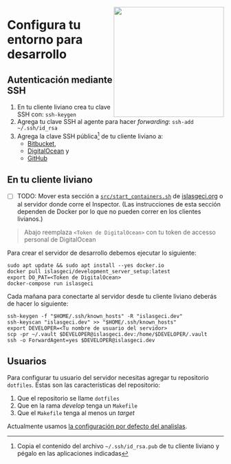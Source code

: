 <a href="https://www.islas.org.mx/"><img src="https://www.islas.org.mx/img/logo.svg" align="right" width="256" /></a>

# Configura tu entorno para desarrollo

## Autenticación mediante SSH

1. En tu cliente liviano crea tu clave SSH con: `ssh-keygen`
1. Agrega tu clave SSH al agente para hacer _forwarding_: `ssh-add ~/.ssh/id_rsa`
1. Agrega la clave SSH pública[^ssh_pub] de tu cliente liviano a:
    - [Bitbucket](https://bitbucket.org/account/settings/ssh-keys/),
    - [DigitalOcean](https://cloud.digitalocean.com/account/security) y
    - [GitHub](https://github.com/settings/keys/)

[^ssh_pub]: Copia el contenido del archivo `~/.ssh/id_rsa.pub` de tu cliente liviano y pégalo en las aplicaciones indicadas

## En tu cliente liviano

- [ ] TODO: Mover esta sección a [`src/start_containers.sh`](https://github.com/IslasGECI/islasgeci.org/blob/develop/src/start_containers) de [islasgeci.org](https://github.com/IslasGECI/islasgeci.org) o al servidor donde corre el Inspector. (Las instrucciones de esta sección dependen de Docker por lo que no pueden correr en los clientes livianos.)

> Abajo reemplaza `<Token de DigitalOcean>` con tu token de accesso personal de DigitalOcean
    
Para crear el servidor de desarrollo debemos ejecutar lo siguiente:
```shell
sudo apt update && sudo apt install --yes docker.io
docker pull islasgeci/development_server_setup:latest
export DO_PAT=<Token de DigitalOcean>
docker-compose run islasgeci
```
Cada mañana para conectarte al servidor desde tu cliente liviano deberás de hacer lo siguiente:
```shel
ssh-keygen -f "$HOME/.ssh/known_hosts" -R "islasgeci.dev"
ssh-keyscan "islasgeci.dev" >> "$HOME/.ssh/known_hosts"
export DEVELOPER=<Tu nombre de usuario del servidor>
scp -pr ~/.vault $DEVELOPER@islasgeci.dev:/home/$DEVELOPER/.vault
ssh -o ForwardAgent=yes $DEVELOPER@islasgeci.dev
```

## Usuarios

Para configurar tu usuario del servidor necesitas agregar tu repositorio `dotfiles`. Estas son las
características del repositorio:
1. Que el repositorio se llame `dotfiles`
1. Que en la rama _develop_ tenga un `Makefile`
1. Que el `Makefile` tenga al menos un _target_

Actualmente usamos [la configuración por defecto del analislas](https://github.com/analislas/dotfiles).
